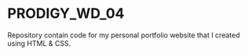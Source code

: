 # PRODIGY_WD_04
Repository contain code for my personal portfolio website that I created using HTML &amp; CSS.
